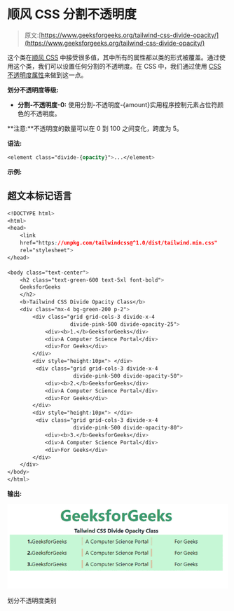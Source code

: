 # 顺风 CSS 分割不透明度

> 原文:[https://www.geeksforgeeks.org/tailwind-css-divide-opacity/](https://www.geeksforgeeks.org/tailwind-css-divide-opacity/)

这个类在[顺风 CSS](https://www.geeksforgeeks.org/css-tailwind-introduction/) 中接受很多值，其中所有的属性都以类的形式被覆盖。通过使用这个类，我们可以设置任何分割的不透明度。在 CSS 中，我们通过使用 [CSS 不透明度属性](https://www.geeksforgeeks.org/css-opacity-transparency/)来做到这一点。

**划分不透明度等级:**

*   **分割-不透明度-0:** 使用分割-不透明度-{amount}实用程序控制元素占位符颜色的不透明度。

**注意:**不透明度的数量可以在 0 到 100 之间变化，跨度为 5。

**语法:**

```css
<element class="divide-{opacity}">...</element>
```

**示例:**

## 超文本标记语言

```css
<!DOCTYPE html> 
<html> 
<head> 
    <link
    href="https://unpkg.com/tailwindcss@^1.0/dist/tailwind.min.css"
    rel="stylesheet"> 
</head> 

<body class="text-center"> 
    <h2 class="text-green-600 text-5xl font-bold"> 
    GeeksforGeeks 
    </h2> 
    <b>Tailwind CSS Divide Opacity Class</b> 
    <div class="mx-4 bg-green-200 p-2">
        <div class="grid grid-cols-3 divide-x-4 
                    divide-pink-500 divide-opacity-25">
            <div><b>1.</b>GeeksforGeeks</div>
            <div>A Computer Science Portal</div>
            <div>For Geeks</div>
        </div>
        <div style="height:10px"> </div>
         <div class="grid grid-cols-3 divide-x-4 
                     divide-pink-500 divide-opacity-50">
            <div><b>2.</b>GeeksforGeeks</div>
            <div>A Computer Science Portal</div>
            <div>For Geeks</div>
        </div>
        <div style="height:10px"> </div>
         <div class="grid grid-cols-3 divide-x-4
                     divide-pink-500 divide-opacity-80">
            <div><b>3.</b>GeeksforGeeks</div>
            <div>A Computer Science Portal</div>
            <div>For Geeks</div>
        </div>
    </div>
</body> 
</html>
```

**输出:**

![](img/d2af3d2c1f6bb87dfe11d09d8cae182f.png)

划分不透明度类别